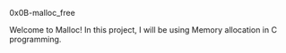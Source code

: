 0x0B-malloc_free

Welcome to Malloc!
In this project, I will be using Memory allocation in C programming.
